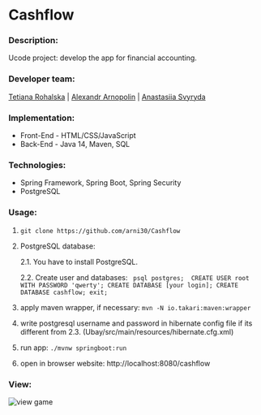 # Cashflow

### Description:
Ucode project: develop the app for financial accounting.

### Developer team:
 [Tetiana Rohalska](https://github.com/trohalska) | [Alexandr Arnopolin](https://github.com/arni30) | [Anastasiia Svyryda](https://github.com/NastiaSvyryda)

### Implementation:
- Front-End - HTML/CSS/JavaScript
- Back-End - Java 14, Maven, SQL

### Technologies:
- Spring Framework, Spring Boot, Spring Security
- PostgreSQL

### Usage:

1. ```git clone https://github.com/arni30/Cashflow```

2. PostgreSQL database:

    2.1. You have to install PostgreSQL.

    2.2. Create user and databases: 
        ``` psql postgres; 
            CREATE USER root WITH PASSWORD 'qwerty';
            CREATE DATABASE [your login];
            CREATE DATABASE cashflow;
            exit;```

3. apply maven wrapper, if necessary: ```mvn -N io.takari:maven:wrapper```

4. write postgresql username and password in hibernate config file if its different from 2.3. (Ubay/src/main/resources/hibernate.cfg.xml)

5. run app: ```./mvnw springboot:run```

6. open in browser website: http://localhost:8080/cashflow

### View:
![view game](https://raw.githubusercontent.com/arni30/Ubay/main/src/main/resources/01.png)


